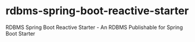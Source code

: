 # rdbms-spring-boot-reactive-starter
RDBMS Spring Boot Reactive Starter - An RDBMS Publishable for Spring Boot Starter
